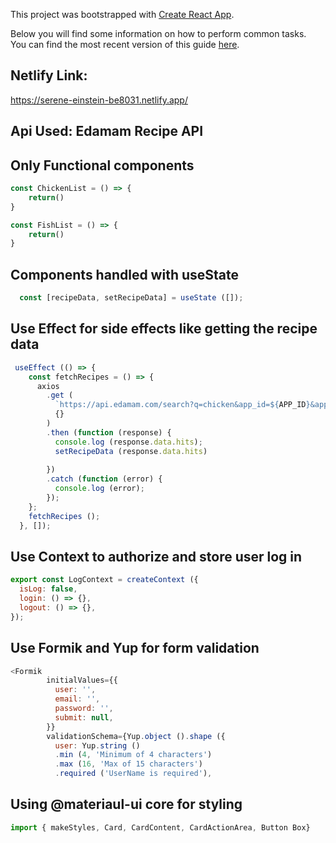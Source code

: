This project was bootstrapped with [Create React App](https://github.com/facebookincubator/create-react-app).

Below you will find some information on how to perform common tasks.<br>
You can find the most recent version of this guide [here](https://github.com/facebookincubator/create-react-app/blob/master/packages/react-scripts/template/README.md).
## Netlify Link:
https://serene-einstein-be8031.netlify.app/

## Api Used: Edamam Recipe API

## Only Functional components
```javascript
const ChickenList = () => {
	return()
}

const FishList = () => {
	return()
}

```
## Components handled with useState
```javascript
  const [recipeData, setRecipeData] = useState ([]);
```
## Use Effect for side effects like getting the recipe data
```javascript
 useEffect (() => {
    const fetchRecipes = () => {
      axios
        .get (
          `https://api.edamam.com/search?q=chicken&app_id=${APP_ID}&app_key=${APP_KEY}`,
          {}
        )
        .then (function (response) {
          console.log (response.data.hits);
          setRecipeData (response.data.hits)
         
        })
        .catch (function (error) {
          console.log (error);
        });
    };
    fetchRecipes ();
  }, []);
```
## Use Context to authorize and store user log in
```javascript
export const LogContext = createContext ({
  isLog: false,
  login: () => {},
  logout: () => {},
});
```
## Use Formik and Yup for form validation
```javascript
<Formik
        initialValues={{
          user: '',
          email: '',
          password: '',
          submit: null,
        }}
        validationSchema={Yup.object ().shape ({
          user: Yup.string ()
          .min (4, 'Minimum of 4 characters')
          .max (16, 'Max of 15 characters')
          .required ('UserName is required'),
```
## Using @materiaul-ui core for styling
```javascript
import { makeStyles, Card, CardContent, CardActionArea, Button Box}
```






